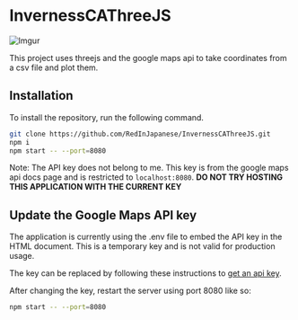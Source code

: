 # InvernessCAThreeJS
![Imgur](https://imgur.com/xlilLXi)

This project uses threejs and the google maps api to take coordinates from a csv file and plot them.

## Installation

To install the repository, run the following command.
```bash
git clone https://github.com/RedInJapanese/InvernessCAThreeJS.git
npm i
npm start -- --port=8080
```

Note: The API key does not belong to me. This key is from the google maps api docs page and is restricted to `localhost:8080`. 
**DO NOT TRY HOSTING THIS APPLICATION WITH THE CURRENT KEY**

## Update the Google Maps API key

The application is currently using the
<walkthrough-editor-open-file filePath=".env">.env</walkthrough-editor-open-file>
file to embed the API key in the HTML document. This is a temporary key and is
not valid for production usage.

The key can be replaced by following these instructions to
[get an api key](https://developers.google.com/maps/documentation/javascript/get-api-key).

After changing the key, restart the server using port 8080 like so:
```bash
npm start -- --port=8080
```
